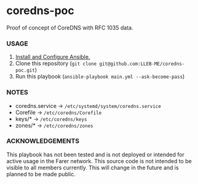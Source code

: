# coredns-poc
Proof of concept of CoreDNS with RFC 1035 data.

### USAGE
1. [Install and Configure Ansible.](https://docs.ansible.com/ansible/latest/installation_guide/index.html)
2. Clone this repository (`git clone git@github.com:LLEB-ME/coredns-poc.git`)
3. Run this playbook (`ansible-playbook main.yml --ask-become-pass`)

### NOTES
- coredns.service -> `/etc/systemd/system/coredns.service`
- Corefile        -> `/etc/coredns/Corefile`
- keys/*          -> `/etc/coredns/keys`
- zones/*         -> `/etc/coredns/zones`

### ACKNOWLEDGEMENTS
This playbook has not been tested and is not deployed or intended for active usage in the Farer network. This source code is not intended to be visible to all members currently. This will change in the future and is planned to be made public.
